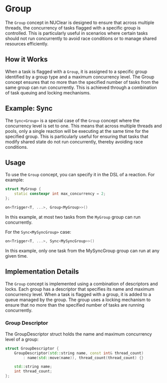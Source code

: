 # Group

The `Group` concept in NUClear is designed to ensure that across multiple threads, the concurrency of tasks flagged with a specific group is controlled.
This is particularly useful in scenarios where certain tasks should not run concurrently to avoid race conditions or to manage shared resources efficiently.

## How it Works

When a task is flagged with a `Group`, it is assigned to a specific group identified by a group type and a maximum concurrency level.
The Group concept ensures that no more than the specified number of tasks from the same group can run concurrently.
This is achieved through a combination of task queuing and locking mechanisms.

## Example: Sync<Group>

The `Sync<Group>` is a special case of the `Group` concept where the concurrency level is set to one.
This means that across multiple threads and pools, only a single reaction will be executing at the same time for the specified group.
This is particularly useful for ensuring that tasks that modify shared state do not run concurrently, thereby avoiding race conditions.

## Usage

To use the `Group` concept, you can specify it in the DSL of a reaction. For example:

```cpp
struct MyGroup {
    static constexpr int max_concurrency = 2;
};

on<Trigger<T, ...>, Group<MyGroup>>()
```

In this example, at most two tasks from the `MyGroup` group can run concurrently.

For the `Sync<MySyncGroup>` case:

```cpp
on<Trigger<T, ...>, Sync<MySyncGroup>>()
```

In this example, only one task from the MySyncGroup group can run at any given time.

## Implementation Details

The `Group` concept is implemented using a combination of descriptors and locks.
Each group has a descriptor that specifies its name and maximum concurrency level.
When a task is flagged with a group, it is added to a queue managed by the group.
The group uses a locking mechanism to ensure that no more than the specified number of tasks are running concurrently.

### Group Descriptor

The GroupDescriptor struct holds the name and maximum concurrency level of a group:

```cpp
struct GroupDescriptor {
    GroupDescriptor(std::string name, const int& thread_count)
        : name(std::move(name)), thread_count(thread_count) {}

    std::string name;
    int thread_count;
};
```
